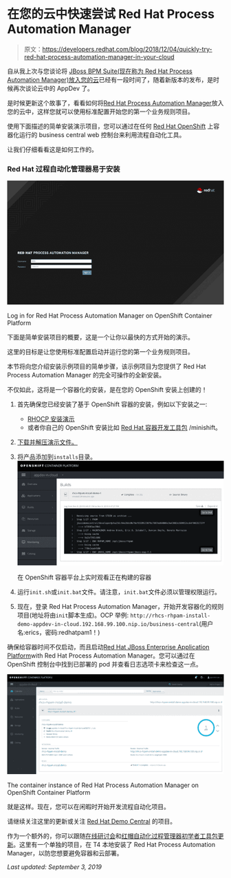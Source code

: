 # 在您的云中快速尝试 Red Hat Process Automation Manager

> 原文：<https://developers.redhat.com/blog/2018/12/04/quickly-try-red-hat-process-automation-manager-in-your-cloud>

自从我上次与您谈论将 [JBoss BPM Suite(现在称为 Red Hat Process Automation Manager)放入您的云](http://www.schabell.org/2016/03/rocking-appdev-in-cloud-jboss-bpmsuite-install-demo.html)已经有一段时间了，随着新版本的发布，是时候再次谈论云中的 AppDev 了。

是时候更新这个故事了，看看如何将[Red Hat Process Automation Manager](https://developers.redhat.com/products/rhpam/overview/)放入您的云中，这样您就可以使用标准配置开始您的第一个业务规则项目。

使用下面描述的简单安装演示项目，您可以通过在任何 [Red Hat OpenShift](https://developers.redhat.com/products/openshift/) 上容器化运行的 business central web 控制台来利用流程自动化工具。

让我们仔细看看这是如何工作的。

### Red Hat 过程自动化管理器易于安装

[![Log in for Red Hat Process Automation Manager on OpenShift Container Platform](img/e5b9e2434fe4b684ed834c23ee4f9325.png "rhcs-rhpam-ocp-console")](/sites/default/files/blog/2018/12/rhcs-rhpam-ocp-console.png)

Log in for Red Hat Process Automation Manager on OpenShift Container Platform

下面是简单安装项目的概要，这是一个让你以最快的方式开始的演示。

这里的目标是让您使用标准配置启动并运行您的第一个业务规则项目。

本节将向您介绍安装示例项目的简单步骤，该示例项目为您提供了 Red Hat Process Automation Manager 的完全可操作的全新安装。

不仅如此，这将是一个容器化的安装，是在您的 OpenShift 安装上创建的！

1.  首先确保您已经安装了基于 OpenShift 容器的安装，例如以下安装之一:
    *   [RHOCP 安装演示](https://gitlab.com/redhatdemocentral/ocp-install-demo)
    *   或者你自己的 OpenShift 安装比如 [Red Hat 容器开发工具包](https://developers.redhat.com/products/cdk/overview/) /minishift。
2.  [下载并解压演示文件。](https://gitlab.com/redhatdemocentral/rhcs-rhpam-install-demo/-/archive/master/rhcs-rhdm-install-demo-master.zip)
3.  将产品添加到`installs`目录。
    [![Watch the container building live on OpenShift Container Platform](img/d10b7f824e9028ed3a6578d7f9e6f0df.png "rhcs-rhpam-build-ocp")](/sites/default/files/blog/2018/12/rhcs-rhpam-build-ocp.png)

    在 OpenShift 容器平台上实时观看正在构建的容器

4.  运行`init.sh`或`init.bat`文件。请注意，`init.bat`文件必须以管理权限运行。
5.  现在，登录 Red Hat Process Automation Manager，开始开发容器化的规则项目(地址将由`init`脚本生成)。OCP 举例:
    `http://rhcs-rhpam-install-demo-appdev-in-cloud.192.168.99.100.nip.io/business-central`(用户名:erics，密码:redhatpam1！)

确保给容器时间不仅启动，而且启动[Red Hat JBoss Enterprise Application Platform](https://developers.redhat.com/products/eap/)with Red Hat Process Automation Manager。您可以通过在 OpenShift 控制台中找到已部署的 pod 并查看日志选项卡来检查这一点。

[![The container instance of Red Hat Process Automation Manager on OpenShift Container Platform](img/fe62f5d00dcfa5726e0c9a6f4110a43e.png "rhcs-rhpam-pod-ocp")](/sites/default/files/blog/2018/12/rhcs-rhpam-pod-ocp.png)

The container instance of Red Hat Process Automation Manager on OpenShift Container Platform

就是这样。现在，您可以在闲暇时开始开发流程自动化项目。

请继续关注这里的更新或关注 [Red Hat Demo Central](https://gitlab.com/redhatdemocentral) 的项目。

作为一个额外的，你可以跟随[在线研讨会](http://bpmworkshop.gitlab.io/)和[红帽自动化过程管理器初学者工具包更新](http://www.schabell.org/p/red-hat-process-automation-manager.html)。这里有一个单独的项目，在 T4 本地安装了 Red Hat Process Automation Manager，以防您想要避免容器和云部署。

*Last updated: September 3, 2019*